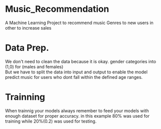 # Music_Recommendation
A Machine Learning Project to recommend music Genres to new users in other to increase sales

# Data Prep.
We don't need to clean the data because it is okay. gender categories into (1,0) for (males and females)  
But we have to split the data into input and output to enable the model predict music for users who dont fall within the defined age ranges.

# Trainning
When trainnig your models always remember to feed your models with enough dataset for proper accuracy. in this example 80% was used for training while 20%(0.2) was used for testing.